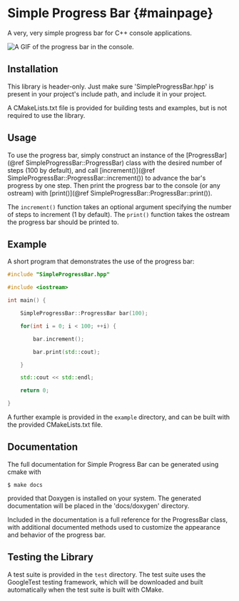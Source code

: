 # Simple Progress Bar {#mainpage}

A very, very simple progress bar for C++ console applications.

![A GIF of the progress bar in the console.](../img/ProgressBar.gif)

## Installation

This library is header-only. Just make sure 'SimpleProgressBar.hpp' is present 
in your project's include path, and include it in your project.

A CMakeLists.txt file is provided for building tests and examples, but is not
required to use the library.

## Usage

To use the progress bar, simply construct an instance of the 
[ProgressBar](@ref SimpleProgressBar::ProgressBar) class
with the desired number of steps (100 by default), and call 
[increment()](@ref SimpleProgressBar::ProgressBar::increment()) to 
advance the bar's progress by one step. Then print the progress bar to the 
console (or any ostream) with 
[print()](@ref SimpleProgressBar::ProgressBar::print()).

The `increment()` function takes an optional argument specifying the number of
steps to increment (1 by default). The `print()` function takes the ostream the
progress bar should be printed to.

## Example

A short program that demonstrates the use of the progress bar:

```cpp
#include "SimpleProgressBar.hpp"

#include <iostream>

int main() {

    SimpleProgressBar::ProgressBar bar(100);

    for(int i = 0; i < 100; ++i) {

        bar.increment();

        bar.print(std::cout);

    }

    std::cout << std::endl;

    return 0;

}
```

A further example is provided in the `example` directory, and can be built with
the provided CMakeLists.txt file.

## Documentation

The full documentation for Simple Progress Bar can be generated using cmake 
with 
```
$ make docs
```
provided that Doxygen is installed on your system. The generated documentation
will be placed in the 'docs/doxygen' directory.

Included in the documentation is a full reference for the ProgressBar class,
with additional documented methods used to customize the appearance and
behavior of the progress bar.

## Testing the Library

A test suite is provided in the `test` directory. The test suite uses the 
GoogleTest testing framework, which will be downloaded and built automatically
when the test suite is built with CMake.
